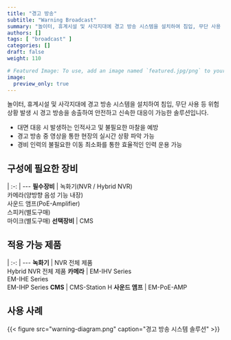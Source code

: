 ```yaml
---
title: "경고 방송"
subtitle: "Warning Broadcast"
summary: "놀이터, 휴계시설 및 사각지대에 경고 방송 시스템을 설치하여 침입, 무단 사용 등 위험 상황 발생 시 경고 방송을 송출하여 안전하고 신속한 대응이 가능한 솔루션입니다."
authors: []
tags: [ "broadcast" ]
categories: []
draft: false
weight: 110

# Featured Image: To use, add an image named `featured.jpg/png` to your page's folder.
image:
  preview_only: true
---
```


놀이터, 휴계시설 및 사각지대에 경고 방송 시스템을 설치하여 침입, 무단 사용 등 위험 상황 발생 시 경고 방송을 송출하여 안전하고 신속한 대응이 가능한 솔루션입니다.

- 대면 대응 시 발생하는 인적사고 및 불필요한 마찰을 예방
- 경고 방송 중 영상을 통한 현장의 실시간 상황 파악 가능
- 경비 인력의 불필요한 이동 최소화를 통한 효율적인 인력 운용 가능

<div class="container">
<div class="row">
<div class="col-12 col-sm-6 pl-0">

## 구성에 필요한 장비

|
:-: | ---
**필수장비** | 녹화기(NVR / Hybrid NVR)<br>카메라(양방향 음성 기능 내장)<br>사운드 앰프(PoE-Amplifier)<br>스피커(별도구매)<br>마이크(별도구매)
**선택장비** | CMS

</div>
<div class="col-12 col-sm-6 pl-0">

## 적용 가능 제품

|
:-: | ---
**녹화기** | NVR 전체 제품<br>Hybrid NVR 전체 제품
**카메라** | EM-IHV Series<br>EM-IHE Series<br>EM-IHP Series
**CMS** | CMS-Station H
**사운드 앰프** | EM-PoE-AMP

</div>
</div>
</div>

## 사용 사례

{{< figure src="warning-diagram.png" caption="경고 방송 시스템 솔루션" >}}
